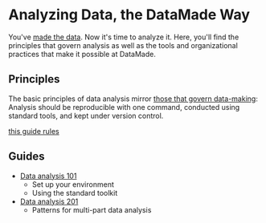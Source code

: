 # Analyzing Data, the DataMade Way

You've [made the data](https://github.com/datamade/data-making-guidelines). Now
it's time to analyze it. Here, you'll find the principles that govern analysis
as well as the tools and organizational practices that make it possible at
DataMade.

## Principles

The basic principles of data analysis mirror [those that govern data-making](https://github.com/datamade/data-making-guidelines#basic-principles): Analysis should be reproducible with
one command, conducted using standard tools, and kept under version control.

[this guide rules](css.cornell.edu/faculty/dgr2/teach/R/LDA.pdf)

## Guides

* [Data analysis 101]()
  * Set up your environment
  * Using the standard toolkit
* [Data analysis 201]()
  * Patterns for multi-part data analysis